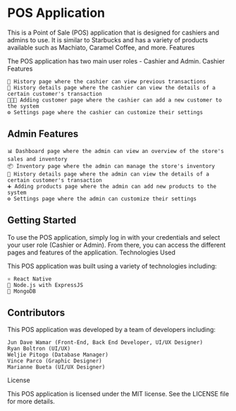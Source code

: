 # POS Application

This is a Point of Sale (POS) application that is designed for cashiers and admins to use. It is similar to Starbucks and has a variety of products available such as Machiato, Caramel Coffee, and more.
Features

The POS application has two main user roles - Cashier and Admin.
Cashier Features

    📜 History page where the cashier can view previous transactions
    📝 History details page where the cashier can view the details of a certain customer's transaction
    🧑‍🤝‍🧑 Adding customer page where the cashier can add a new customer to the system
    ⚙️ Settings page where the cashier can customize their settings

## Admin Features

    📊 Dashboard page where the admin can view an overview of the store's sales and inventory
    📦 Inventory page where the admin can manage the store's inventory
    📝 History details page where the admin can view the details of a certain customer's transaction
    ➕ Adding products page where the admin can add new products to the system
    ⚙️ Settings page where the admin can customize their settings

## Getting Started

To use the POS application, simply log in with your credentials and select your user role (Cashier or Admin). From there, you can access the different pages and features of the application.
Technologies Used

This POS application was built using a variety of technologies including:

    ⚛️ React Native
    🚀 Node.js with ExpressJS
    🍃 MongoDB

## Contributors

This POS application was developed by a team of developers including:

    Jun Dave Wamar (Front-End, Back End Developer, UI/UX Designer)
    Ryan Boltron (UI/UX)
    Weljie Pitogo (Database Manager)
    Vince Parco (Graphic Designer)
    Marianne Bueta (UI/UX Designer)

License

This POS application is licensed under the MIT license. See the LICENSE file for more details.
